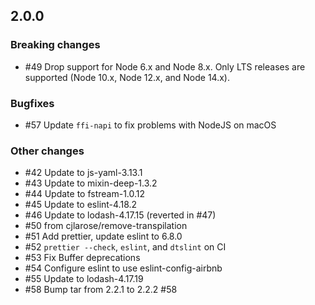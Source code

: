 ## 2.0.0

### Breaking changes

- #49 Drop support for Node 6.x and Node 8.x. Only LTS releases are supported (Node 10.x, Node 12.x, and Node 14.x).

### Bugfixes

- #57 Update `ffi-napi` to fix problems with NodeJS on macOS

### Other changes

- #42 Update to js-yaml-3.13.1
- #43 Update to mixin-deep-1.3.2
- #44 Update to fstream-1.0.12
- #45 Update to eslint-4.18.2
- #46 Update to lodash-4.17.15 (reverted in #47)
- #50 from cjlarose/remove-transpilation
- #51 Add prettier, update eslint to 6.8.0
- #52 `prettier --check`, `eslint`, and `dtslint` on CI
- #53 Fix Buffer deprecations
- #54 Configure eslint to use eslint-config-airbnb
- #55 Update to lodash-4.17.19
- #58 Bump tar from 2.2.1 to 2.2.2 #58
